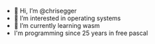 - 👋 Hi, I’m @chrisegger 
- 👀 I’m interested in operating systems 
- 🌱 I’m currently learning wasm
- I'm programming since 25 years in free pascal
<!---

--->
